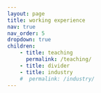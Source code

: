 ```yaml
---
layout: page
title: working experience
nav: true
nav_order: 5
dropdown: true
children: 
    - title: teaching
      permalink: /teaching/
    - title: divider
    - title: industry
    #  permalink: /industry/
---
```

